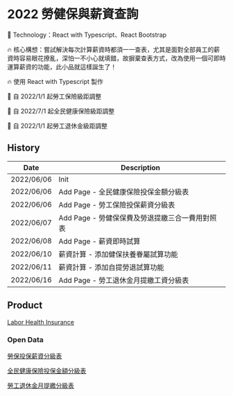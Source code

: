 # 2022 勞健保與薪資查詢
:rocket: Technology：React with Typescript、React Bootstrap

:fire: 核心構想：嘗試解決每次計算薪資時都須一一查表，尤其是面對全部員工的薪資時容易眼花撩亂，深怕一不小心就填錯，故摒棄查表方式，改為使用一個可即時運算薪資的功能，此小品就這樣誕生了！

:fire: 使用 React with Typescript 製作

:pushpin: 自 2022/1/1 起勞工保險級距調整

:pushpin: 自 2022/7/1 起全民健康保險級距調整

:pushpin: 自 2022/1/1 起勞工退休金級距調整


## History
| Date       | Description                                     |
| ---------- | ----------------------------------------------- |
| 2022/06/06 | Init                                            |
| 2022/06/06 | Add Page - 全民健康保險投保金額分級表           |
| 2022/06/06 | Add Page - 勞工保險投保薪資分級表               |
| 2022/06/07 | Add Page - 勞健保保費及勞退提繳三合一費用對照表 |
| 2022/06/08 | Add Page - 薪資即時試算                         |
| 2022/06/10 | 薪資計算 - 添加健保扶養眷屬試算功能             |
| 2022/06/11 | 薪資計算 - 添加自提勞退試算功能                 |
| 2022/06/16 | Add Page - 勞工退休金月提繳工資分級表           |

## Product
[Labor Health Insurance](https://fakestandard.github.io/react-labor-health-insurance)

### Open Data
[勞保投保薪資分級表](https://data.gov.tw/dataset/6258)

[全民健康保險投保金額分級表](https://data.gov.tw/dataset/20251)

[勞工退休金月提繳分級表](https://data.gov.tw/dataset/6274)